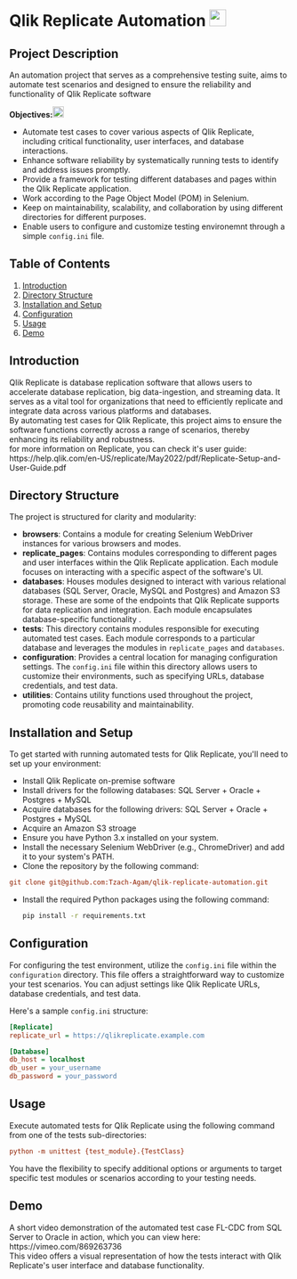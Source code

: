 # Qlik Replicate Automation <img width="30" src="https://spaces-cdn.clipsafari.com/7htufpvb30ul9aqplwr89hptxd32">

## Project Description
An automation project that serves as a comprehensive testing suite, aims to automate test scenarios and designed to ensure the reliability and functionality of Qlik Replicate software

**Objectives:<img width="20" src="https://www.pngitem.com/pimgs/m/341-3411784_objective-gif-png-png-download-goal-clipart-png.png">**

- Automate test cases to cover various aspects of Qlik Replicate, including critical functionality, user interfaces, and database interactions.
- Enhance software reliability by systematically running tests to identify and address issues promptly.
- Provide a framework for testing different databases and pages within the Qlik Replicate application.
- Work according to the Page Object Model (POM) in Selenium.
- Keep on maintainability, scalability, and collaboration by using different directories for different purposes.
- Enable users to configure and customize testing environemnt through a simple `config.ini` file.

## Table of Contents

1. [Introduction](#introduction)
2. [Directory Structure](#directory-structure)
3. [Installation and Setup](#installation-and-setup)
4. [Configuration](#configuration)
5. [Usage](#usage)
6. [Demo](#demo)

## Introduction

<div>Qlik Replicate is database replication software that allows users to accelerate database replication, big data-ingestion, and streaming data. It serves as a vital tool for organizations that need to efficiently replicate and integrate data across various platforms and databases.<div>
<div>By automating test cases for Qlik Replicate, this project aims to ensure the software functions correctly across a range of scenarios, thereby enhancing its reliability and robustness.<div>
<div> for more information on Replicate, you can check it's user guide: https://help.qlik.com/en-US/replicate/May2022/pdf/Replicate-Setup-and-User-Guide.pdf </div>
  
## Directory Structure

The project is structured for clarity and modularity:
- **browsers**: Contains a module for creating Selenium WebDriver instances for various browsers and modes.
- **replicate_pages**: Contains modules corresponding to different pages and user interfaces within the Qlik Replicate application. Each module focuses on interacting with a specific aspect of the software's UI.
- **databases**: Houses modules designed to interact with various relational databases (SQL Server, Oracle, MySQL and Postgres) and Amazon S3 storage. These are some of the endpoints that Qlik Replicate supports for data replication and integration. Each module encapsulates database-specific functionality .
- **tests**: This directory contains modules responsible for executing automated test cases. Each module corresponds to a particular database and leverages the modules in `replicate_pages` and `databases`.
- **configuration**: Provides a central location for managing configuration settings. The `config.ini` file within this directory allows users to customize their environments, such as specifying URLs, database credentials, and test data.
- **utilities**: Contains utility functions used throughout the project, promoting code reusability and maintainability.

## Installation and Setup

To get started with running automated tests for Qlik Replicate, you'll need to set up your environment:

- Install Qlik Replicate on-premise software
- Install drivers for the following databases: SQL Server + Oracle + Postgres + MySQL
- Acquire databases for the following drivers: SQL Server + Oracle + Postgres + MySQL
- Acquire an Amazon S3 stroage
- Ensure you have Python 3.x installed on your system.
- Install the necessary Selenium WebDriver (e.g., ChromeDriver) and add it to your system's PATH.
- Clone the repository by the following command:
```ini
git clone git@github.com:Tzach-Agam/qlik-replicate-automation.git
```
- Install the required Python packages using the following command:
  ```bash
  pip install -r requirements.txt

## Configuration

For configuring the test environment, utilize the `config.ini` file within the `configuration` directory. This file offers a straightforward way to customize your test scenarios. You can adjust settings like Qlik Replicate URLs, database credentials, and test data.

Here's a sample `config.ini` structure:

```ini
[Replicate]
replicate_url = https://qlikreplicate.example.com

[Database]
db_host = localhost
db_user = your_username
db_password = your_password
```

## Usage
Execute automated tests for Qlik Replicate using the following command from one of the tests sub-directories:
```ini
python -m unittest {test_module}.{TestClass}
```
You have the flexibility to specify additional options or arguments to target specific test modules or scenarios according to your testing needs.

## Demo
<div>A short video demonstration of the automated test case FL-CDC from SQL Server to Oracle in action, which you can view here:</div>
https://vimeo.com/869263736
<div>This video offers a visual representation of how the tests interact with Qlik Replicate's user interface and database functionality.</div>

